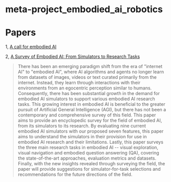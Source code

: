 # meta-project_embodied_ai_robotics


# Papers
1, [A call for embodied AI](https://arxiv.org/abs/2402.03824)

2, [A Survey of Embodied AI: From Simulators to Research Tasks](https://arxiv.org/abs/2103.04918)
> There has been an emerging paradigm shift from the era of "internet AI" to "embodied AI", where AI algorithms and agents no longer learn from datasets of images, videos or text curated primarily from the internet. Instead, they learn through interactions with their environments from an egocentric perception similar to humans. Consequently, there has been substantial growth in the demand for embodied AI simulators to support various embodied AI research tasks. This growing interest in embodied AI is beneficial to the greater pursuit of Artificial General Intelligence (AGI), but there has not been a contemporary and comprehensive survey of this field. This paper aims to provide an encyclopedic survey for the field of embodied AI, from its simulators to its research. By evaluating nine current embodied AI simulators with our proposed seven features, this paper aims to understand the simulators in their provision for use in embodied AI research and their limitations. Lastly, this paper surveys the three main research tasks in embodied AI -- visual exploration, visual navigation and embodied question answering (QA), covering the state-of-the-art approaches, evaluation metrics and datasets. Finally, with the new insights revealed through surveying the field, the paper will provide suggestions for simulator-for-task selections and recommendations for the future directions of the field.
